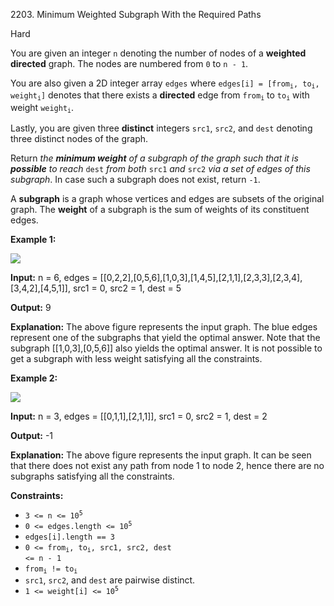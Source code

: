 2203\. Minimum Weighted Subgraph With the Required Paths

Hard

You are given an integer `n` denoting the number of nodes of a **weighted directed** graph. The nodes are numbered from `0` to `n - 1`.

You are also given a 2D integer array `edges` where <code>edges[i] = [from<sub>i</sub>, to<sub>i</sub>, weight<sub>i</sub>]</code> denotes that there exists a **directed** edge from <code>from<sub>i</sub></code> to <code>to<sub>i</sub></code> with weight <code>weight<sub>i</sub></code>.

Lastly, you are given three **distinct** integers `src1`, `src2`, and `dest` denoting three distinct nodes of the graph.

Return _the **minimum weight** of a subgraph of the graph such that it is **possible** to reach_ `dest` _from both_ `src1` _and_ `src2` _via a set of edges of this subgraph_. In case such a subgraph does not exist, return `-1`.

A **subgraph** is a graph whose vertices and edges are subsets of the original graph. The **weight** of a subgraph is the sum of weights of its constituent edges.

**Example 1:**

![](https://assets.leetcode.com/uploads/2022/02/17/example1drawio.png)

**Input:** n = 6, edges = [[0,2,2],[0,5,6],[1,0,3],[1,4,5],[2,1,1],[2,3,3],[2,3,4],[3,4,2],[4,5,1]], src1 = 0, src2 = 1, dest = 5

**Output:** 9

**Explanation:** The above figure represents the input graph. The blue edges represent one of the subgraphs that yield the optimal answer. Note that the subgraph [[1,0,3],[0,5,6]] also yields the optimal answer. It is not possible to get a subgraph with less weight satisfying all the constraints.

**Example 2:**

![](https://assets.leetcode.com/uploads/2022/02/17/example2-1drawio.png)

**Input:** n = 3, edges = [[0,1,1],[2,1,1]], src1 = 0, src2 = 1, dest = 2

**Output:** -1

**Explanation:** The above figure represents the input graph. It can be seen that there does not exist any path from node 1 to node 2, hence there are no subgraphs satisfying all the constraints.

**Constraints:**

*   <code>3 <= n <= 10<sup>5</sup></code>
*   <code>0 <= edges.length <= 10<sup>5</sup></code>
*   `edges[i].length == 3`
*   <code>0 <= from<sub>i</sub>, to<sub>i</sub>, src1, src2, dest <= n - 1</code>
*   <code>from<sub>i</sub> != to<sub>i</sub></code>
*   `src1`, `src2`, and `dest` are pairwise distinct.
*   <code>1 <= weight[i] <= 10<sup>5</sup></code>